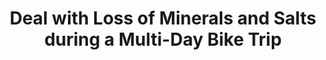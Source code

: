 ---
layout: community
category: community
title: "Deal with Loss of Minerals and Salts during a Multi-Day Bike Trip"
description: " How does everyone deal with the loss of minerals and salts during a multi-day trip in very warm areas.  with sport supplements and minerals Eat properly at each opportunity Salted patato chips."
isTopLevel: false
isSingleLevel: false
isArticle: false
datePublished: 2022-08-09 12:13:00 +0300
dateModified: 2022-08-09 12:13:00 +0300
published: false
---